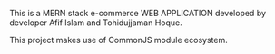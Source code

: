 This is a MERN stack e-commerce WEB APPLICATION developed by developer Afif Islam and Tohidujjaman Hoque.

This project makes use of CommonJS module ecosystem.
